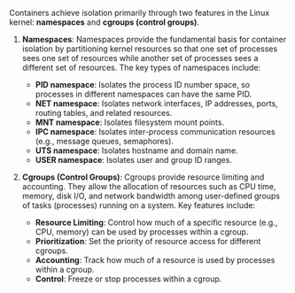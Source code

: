 Containers achieve isolation primarily through two features in the Linux kernel: **namespaces** and **cgroups (control groups)**.

1. **Namespaces**: Namespaces provide the fundamental basis for container isolation by partitioning kernel resources so that one set of processes sees one set of resources while another set of processes sees a different set of resources. The key types of namespaces include:
   - **PID namespace**: Isolates the process ID number space, so processes in different namespaces can have the same PID.
   - **NET namespace**: Isolates network interfaces, IP addresses, ports, routing tables, and related resources.
   - **MNT namespace**: Isolates filesystem mount points.
   - **IPC namespace**: Isolates inter-process communication resources (e.g., message queues, semaphores).
   - **UTS namespace**: Isolates hostname and domain name.
   - **USER namespace**: Isolates user and group ID ranges.

2. **Cgroups (Control Groups)**: Cgroups provide resource limiting and accounting. They allow the allocation of resources such as CPU time, memory, disk I/O, and network bandwidth among user-defined groups of tasks (processes) running on a system. Key features include:
   - **Resource Limiting**: Control how much of a specific resource (e.g., CPU, memory) can be used by processes within a cgroup.
   - **Prioritization**: Set the priority of resource access for different cgroups.
   - **Accounting**: Track how much of a resource is used by processes within a cgroup.
   - **Control**: Freeze or stop processes within a cgroup.
